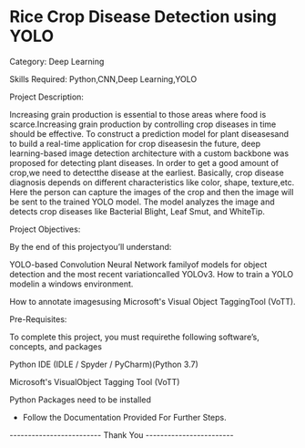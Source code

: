 # Rice Crop Disease Detection using YOLO


Category: Deep Learning

Skills Required:
Python,CNN,Deep Learning,YOLO

Project Description:
 
Increasing grain production is essential to those areas where food is scarce.Increasing grain production by controlling crop diseases in time should be effective. To construct a prediction model for plant diseasesand to build a real-time application for crop diseasesin the future, deep learning-based image detection architecture with a custom backbone was proposed for detecting plant diseases.
In order to get a good amount of crop,we need to detectthe disease at the earliest.
Basically, crop disease diagnosis depends on different characteristics like color, shape, texture,etc. Here the person can capture the images of the crop and then the image will be sent to the trained YOLO model. The model analyzes the image and detects crop diseases like Bacterial Blight, Leaf Smut, and WhiteTip.

Project Objectives:
 
By the end of this projectyou’ll understand:
 
YOLO-based Convolution Neural Network familyof models for object detection and the most recent variationcalled YOLOv3.
How to train a YOLO modelin a windows environment.
 
How to annotate imagesusing Microsoft's Visual Object TaggingTool (VoTT).
 
 
Pre-Requisites:
 
To complete this project, you must requirethe following software’s, concepts, and packages
 
Python IDE (IDLE / Spyder / PyCharm)(Python 3.7)
 
Microsoft's VisualObject Tagging Tool (VoTT)
 
Python Packages need to be installed

- Follow the Documentation Provided For Further Steps.

------------------------- Thank You ------------------------
